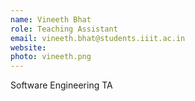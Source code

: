 ```yaml
---
name: Vineeth Bhat
role: Teaching Assistant
email: vineeth.bhat@students.iiit.ac.in
website:
photo: vineeth.png
---
```


Software Engineering TA
